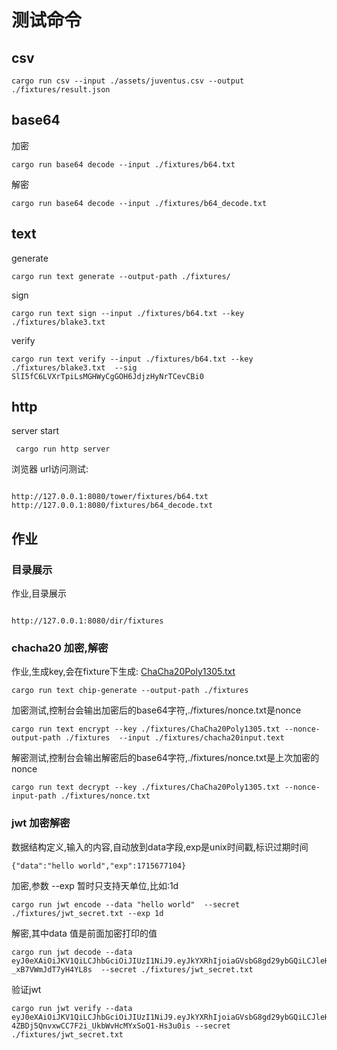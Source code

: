 # 测试命令

## csv

```shell
cargo run csv --input ./assets/juventus.csv --output ./fixtures/result.json
```


## base64

加密
```shell
cargo run base64 decode --input ./fixtures/b64.txt
```
解密
```shell
cargo run base64 decode --input ./fixtures/b64_decode.txt
```

## text

generate
```shell
cargo run text generate --output-path ./fixtures/
```

sign
```shell
cargo run text sign --input ./fixtures/b64.txt --key ./fixtures/blake3.txt
```

verify
```shell
cargo run text verify --input ./fixtures/b64.txt --key ./fixtures/blake3.txt  --sig SlI5fC6LVXrTpiLsMGHWyCgGOH6JdjzHyNrTCevCBi0
```

## http

server start
```shell
 cargo run http server

```

浏览器 url访问测试:
```url

http://127.0.0.1:8080/tower/fixtures/b64.txt
http://127.0.0.1:8080/fixtures/b64_decode.txt

```
## 作业
### 目录展示
作业,目录展示
```shell

http://127.0.0.1:8080/dir/fixtures

```
### chacha20 加密,解密
作业,生成key,会在fixture下生成: [ChaCha20Poly1305.txt](..%2Ffixtures%2FChaCha20Poly1305.txt)
```shell
cargo run text chip-generate --output-path ./fixtures
```

加密测试,控制台会输出加密后的base64字符,./fixtures/nonce.txt是nonce
```shell
cargo run text encrypt --key ./fixtures/ChaCha20Poly1305.txt --nonce-output-path ./fixtures  --input ./fixtures/chacha20input.text
```

解密测试,控制台会输出解密后的base64字符,./fixtures/nonce.txt是上次加密的nonce
```shell
cargo run text decrypt --key ./fixtures/ChaCha20Poly1305.txt --nonce-input-path ./fixtures/nonce.txt
```


### jwt 加密解密

数据结构定义,输入的内容,自动放到data字段,exp是unix时间戳,标识过期时间
```text
{"data":"hello world","exp":1715677104}
```

加密,参数 --exp  暂时只支持天单位,比如:1d
```shell
cargo run jwt encode --data "hello world"  --secret ./fixtures/jwt_secret.txt --exp 1d
```


解密,其中data 值是前面加密打印的值
```shell
cargo run jwt decode --data eyJ0eXAiOiJKV1QiLCJhbGciOiJIUzI1NiJ9.eyJkYXRhIjoiaGVsbG8gd29ybGQiLCJleHAiOjE3MTU2Nzg0MjV9.j9mcf65yIGwkqtTreIr_Km3f-_xB7VWmJdT7yH4YL8s  --secret ./fixtures/jwt_secret.txt
```

验证jwt
```shell
cargo run jwt verify --data eyJ0eXAiOiJKV1QiLCJhbGciOiJIUzI1NiJ9.eyJkYXRhIjoiaGVsbG8gd29ybGQiLCJleHAiOjE3MTU3NjMwMjh9.YE-4ZBDj5QnvxwCC7F2i_UkbWvHcMYxSoQ1-Hs3u0is --secret ./fixtures/jwt_secret.txt
```
